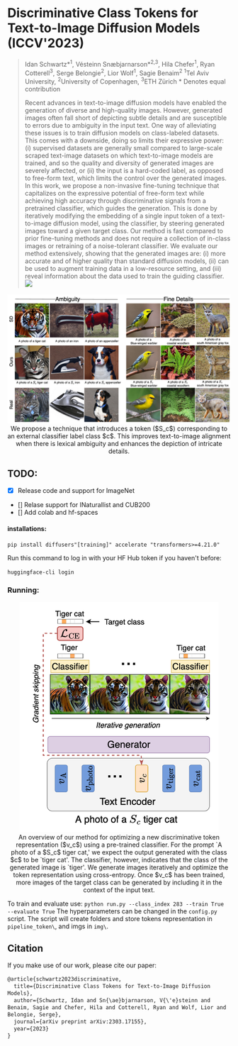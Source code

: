 # Discriminative Class Tokens for Text-to-Image Diffusion Models (ICCV'2023)

> Idan Schwartz\*<sup>1</sup>, Vésteinn Snæbjarnarson\*<sup>2,3</sup>, Hila Chefer<sup>1</sup>, Ryan Cotterell<sup>3</sup>, Serge Belongie<sup>2</sup>, Lior Wolf<sup>1</sup>, Sagie Benaim<sup>2</sup>
> <sup>1</sup>Tel Aviv University, <sup>2</sup>University of Copenhagen, <sup>3</sup>ETH Zürich
> \* Denotes equal contribution  
>
> Recent advances in text-to-image diffusion models have enabled the generation of diverse and high-quality images. However, generated images often fall short of depicting subtle details and are susceptible to errors due to ambiguity in the input text. One way of alleviating these issues is to train diffusion models on class-labeled datasets. This comes with a downside, doing so limits their expressive power: (i) supervised datasets are generally small compared to large-scale scraped text-image datasets on which text-to-image models are trained, and so the quality and diversity of generated images are severely affected, or (ii) the input is a hard-coded label, as opposed to free-form text, which limits the control over the generated images. In this work, we propose a non-invasive fine-tuning technique that capitalizes on the expressive potential of free-form text while achieving high accuracy through discriminative signals from a pretrained classifier, which guides the generation. This is done by iteratively modifying the embedding of a single input token of a text-to-image diffusion model, using the classifier, by steering generated images toward a given target class. Our method is fast compared to prior fine-tuning methods and does not require a collection of in-class images or retraining of a noise-tolerant classifier. We evaluate our method extensively, showing that the generated images are: (i) more accurate and of higher quality than standard diffusion models, (ii) can be used to augment training data in a low-resource setting, and (iii) reveal information about the data used to train the guiding classifier. 
<a href="https://arxiv.org/abs/2303.17155"><img src="https://img.shields.io/badge/arXiv-2303.17155-b31b1b.svg" height=22.5></a>

<p align="center">
<img src="docs/teaser.png" width="800px"/>  
<br>
We propose a technique that introduces a token ($S_c$) corresponding to an external classifier label class $c$. This improves text-to-image alignment when there is lexical ambiguity and enhances the depiction of intricate details.
</p>


## TODO:
- [x] Release code and support for ImageNet
- [] Relase support for INaturallist and CUB200
- [] Add colab and hf-spaces 

#### installations:

`pip install diffusers"[training]" accelerate "transformers>=4.21.0"`

Run this command to log in with your HF Hub token if you haven't before:

`huggingface-cli login`

### Running:
<p align="center">
<img src="docs/method.png" width="450px"/>  
<br>
An overview of our method for optimizing a new discriminative token representation ($v_c$) using a pre-trained classifier. For the prompt `A photo of a $S_c$ tiger cat,' we expect the output generated with the class $c$ to be `tiger cat'. The classifier, however, indicates that the class of the generated image is `tiger'. We generate images iteratively and optimize the token representation using cross-entropy. Once $v_c$ has been trained, more images of the target class can be generated by including it in the context of the input text.
</p>


To train and evaluate use:
`python run.py --class_index 283 --train True  --evaluate True`
The hyperparameters can be changed in the `config.py` script.
The script will create folders and store tokens representation in `pipeline_token\`, and imgs in `img\`. 


## Citation

If you make use of our work, please cite our paper:

```
@article{schwartz2023discriminative,
  title={Discriminative Class Tokens for Text-to-Image Diffusion Models},
  author={Schwartz, Idan and Sn{\ae}bjarnarson, V{\'e}steinn and Benaim, Sagie and Chefer, Hila and Cotterell, Ryan and Wolf, Lior and Belongie, Serge},
  journal={arXiv preprint arXiv:2303.17155},
  year={2023}
}
```
